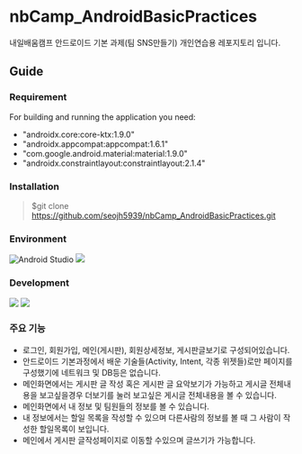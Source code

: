 # nbCamp_AndroidBasicPractices
내일배움캠프 안드로이드 기본 과제(팀 SNS만들기) 개인연습용 레포지토리 입니다.

## Guide
### Requirement
For building and running the application you need:
- "androidx.core:core-ktx:1.9.0"
- "androidx.appcompat:appcompat:1.6.1"
- "com.google.android.material:material:1.9.0"
- "androidx.constraintlayout:constraintlayout:2.1.4"

  
### Installation
> $git clone https://github.com/seojh5939/nbCamp_AndroidBasicPractices.git

### Environment
![Android Studio](https://img.shields.io/badge/Android%20Studio-3DDC84.svg?style=for-the-badge&logo=android-studio&logoColor=white)
<img src="https://img.shields.io/badge/github-181717?style=for-the-badge&logo=github&logoColor=white">

### Development
<img src="https://img.shields.io/badge/kotlin-7F52FF?style=for-the-badge&logo=kotlin&logoColor=white"> <img src="https://img.shields.io/badge/Android-3DDC84?style=for-the-badge&logo=Android&logoColor=white">


### 주요 기능
- 로그인, 회원가입, 메인(게시판), 회원상세정보, 게시판글보기로 구성되어있습니다.
- 안드로이드 기본과정에서 배운 기술들(Activity, Intent, 각종 위젯들)로만 페이지를 구성했기에 네트워크 및 DB등은 없습니다.
- 메인화면에서는 게시판 글 작성 혹은 게시판 글 요악보기가 가능하고 게시글 전체내용을 보고싶을경우 더보기를 눌러 보고싶은 게시글 전체내용을 볼 수 있습니다.
- 메인화면에서 내 정보 및 팀원들의 정보를 볼 수 있습니다.
- 내 정보에서는 할일 목록을 작성할 수 있으며 다른사람의 정보를 볼 때 그 사람이 작성한 할일목록이 보입니다.
- 메인에서 게시판 글작성페이지로 이동할 수있으며 글쓰기가 가능합니다.
